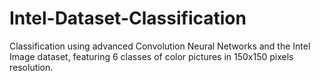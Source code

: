# Intel-Dataset-Classification
Classification using advanced Convolution Neural Networks and the Intel Image dataset, featuring 6 classes of color pictures in 150x150 pixels resolution.
